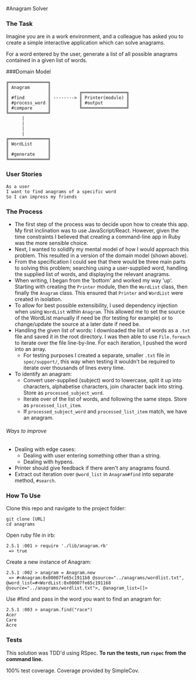#Anagram Solver

### The Task
Imagine you are in a work environment, and a colleague has asked you to create a simple interactive application which can solve anagrams.

For a word entered by the user, generate a list of all possible anagrams contained in a given list of words. 

###Domain Model

```
╔═══════════════╗
║ Anagram       ║  
║               ║           ╔═════════════════╗
║ #find         ║ --------> ║ Printer(module) ║
║ #process_word ║           ║ #output         ║
║ #compare      ║           ╚═════════════════╝
╚═══════════════╝
      |  
      |  
      |       
      |   
╔═══════════════╗
║ WordList      ║
║               ║
║ #generate     ║
╚═══════════════╝

```

### User Stories
```
As a user
I want to find anagrams of a specific word
So I can impress my friends
```

### The Process
* The first step of the process was to decide upon how to create this app. My first inclination was to use JavaScript/React. However, given the time constraints I believed that creating a command-line app in Ruby was the more sensible choice. 
* Next, I wanted to solidify my mental model of how I would approach this problem. This resulted in a version of the domain model (shown above).
* From the specification I could see that there would be three main parts to solving this problem; searching using a user-supplied word, handling the supplied list of words, and displaying the relevant anagrams. 
* When writing, I began from the 'bottom' and worked my way 'up'. Starting with creating the `Printer` module, then the `WordList` class, then finally the `Anagram` class. This ensured that `Printer` and `WordList` were created in isolation. 
* To allow for best possible extensibility, I used dependency injection when using `WordList` within `Anagram`. This allowed me to set the source of the WordList manually if need be (for testing for example) or to change/update the source at a later date if need be. 
* Handling the given list of words: I downloaded the list of words as a `.txt` file and saved it in the root directory. I was then able to use `File.foreach` to iterate over the file line-by-line. For each iteration, I pushed the word into an array. 
    * For testing purposes I created a separate, smaller `.txt` file in `spec/support/`, this way when testing it wouldn't be required to iterate over thousands of lines every time. 
* To identify an anagram: 
    * Convert user-supplied (subject) word to lowercase, split it up into characters, alphabetise characters, join character back into string. Store as `processed_subject_word`.  
    * Iterate over of the list of words, and following the same steps. Store as `processed_list_item`.
    * If `processed_subject_word` and `processed_list_item` match, we have an anagram. 

###### Ways to improve
* Dealing with edge cases:
    * Dealing with user entering something other than a string. 
    * Dealing with hypens.  
* Printer should give feedback if there aren't any anagrams found. 
* Extract out iteration over `@word_list` in `Anagram#find` into separate method, `#search`.

### How To Use

Clone this repo and navigate to the project folder:

```
git clone [URL]
cd anagrams
```

Open ruby file in irb:
```
2.5.1 :001 > require './lib/anagram.rb'
 => true
```

Create a new instance of Anagram:
```
2.5.1 :002 > anagram = Anagram.new
 => #<Anagram:0x00007fe65c1911b8 @source="../anagrams/wordlist.txt", @word_list=#<WordList:0x00007fe65c191168 @source="../anagrams/wordlist.txt">, @anagram_list=[]>
```

Use #find and pass in the word you want to find an anagram for: 
```
2.5.1 :003 > anagram.find("race")
Acer
Care
Acre
```

### Tests
This solution was TDD'd using RSpec.
**To run the tests, run `rspec` from the command line.** 

100% test coverage. Coverage provided by SimpleCov.